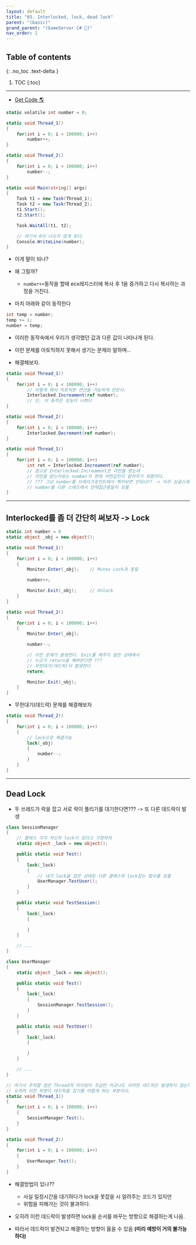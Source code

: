 ```yaml
---
layout: default
title: "03. Interlocked, lock, dead lock"
parent: "(basic)"
grand_parent: "(GameServer C# 🎯)"
nav_order: 1
---
```


## Table of contents
{: .no_toc .text-delta }

1. TOC
{:toc}

---

* [Get Code 🌎](https://github.com/Arthur880708/CSharp_GameServer_Basic_Examples/tree/master/Thread_Basic/5.ThreadTest)

```csharp
static volatile int number = 0;

static void Thread_1()
{
    for(int i = 0; i < 100000; i++)
        number++;
}

static void Thread_2()
{
    for(int i = 0; i < 100000; i++)
        number--;
}

static void Main(string[] args)
{
    Task t1 = new Task(Thread_1);
    Task t2 = new Task(Thread_2);
    t1.Start();
    t2.Start();

    Task.WaitAll(t1, t2);

    // 여기서 0이 나오지 않게 된다.
    Console.WriteLine(number);
}
```

* 이게 말이 되나?

* 왜 그럴까?
    * `number++`동작을 할때 ecx레지스터에 복사 후 1을 증가하고 다시 복사하는 과정을 거친다.
* 마치 아래와 같이 동작한다

```csharp
int temp = number;
temp += 1;
number = temp;
```

* 이러한 동작속에서 우리가 생각했던 값과 다른 값이 나타나게 된다.
* 이런 문제를 아토믹하지 못해서 생기는 문제라 말하며...

* 해결해보자.

```csharp
static void Thread_1()
{
    for(int i = 0; i < 100000; i++)
        // 이렇게 해서 아토믹한 연산을 가능하게 만든다.
        Interlocked.Increament(ref number);
        // 단, 이 동작은 성능이 나쁘다
}

static void Thread_2()
{
    for(int i = 0; i < 100000; i++)
        Interlocked.Decrement(ref number);
}
```

```csharp
static void Thread_1()
{
    for(int i = 0; i < 100000; i++)
        int ret = Interlocked.Increament(ref number);
        // 참고로 Interlocked.Increament은 리턴을 받는데
        // 리턴을 받는이유는 number가 현재 어떤값인지 알려주기 위함이다.
        // ??? 그냥 number를 브레이크포인트에서 찍어보면 안되나?? -> 아주 싱글스레드 적인마인드
        // number를 다른 스레드에서 언제접근중일지 모름
}
```

---

## Interlocked를 좀 더 간단히 써보자 -> Lock

```csharp
static int number = 0
static object _obj = new object();

static void Thread_1()
{
    for(int i = 0; i < 100000; i++)
    {
        Monitor.Enter(_obj);    // Mutex Lock과 동일

        number++;

        Monitor.Exit(_obj);     // Unlock
    }
}

static void Thread_2()
{
    for(int i = 0; i < 100000; i++)
    {
        Monitor.Enter(_obj);

        number--;

        // 이런 문제가 발생한다. Exit를 해주지 않은 상태에서
        // 누군가 return을 해버린다면 ???
        // 무한대기(데드락)이 발생한다
        return;

        Monitor.Exit(_obj);
    }
}
```

* 무한대기(데드락) 문제를 해결해보자

```csharp
static void Thread_2()
{
    for(int i = 0; i < 100000; i++)
    {
        // lock으로 해결가능
        lock(_obj)
        {
            number--;
        }
    }
}
```

---

## Dead Lock

* 두 쓰레드가 락을 잡고 서로 락이 풀리기를 대기한다면??? -> 또 다른 데드락이 발생

```csharp
class SessionManager
{
    // 클래스 각각 자신의 lock이 있다고 가정하자
    static object _lock = new object();

    public static void Test()
    {
        lock(_lock)
        {
            // 내가 lock을 잡은 상태로 다른 클래스의 lock잡는 함수를 호출
            UserManager.TestUser();
        }
    }

    public static void TestSession()
    {
        lock(_lock)
        {

        }
    }

    // ...
}

class UserManager
{
    static object _lock = new object();

    public static void Test()
    {
        lock(_lock)
        {
            SessionManager.TestSession();
        }
    }

    public static void TestUser()
    {
        lock(_lock)
        {

        }
    }

    // ...
}

// 여기서 주의할 점은 Thread의 타이밍이 조금만 어긋나도 이러한 데드락은 발생하지 않는다
// 오히려 이런 부분이 데드락을 잡기를 어렵게 하는 부분이다.
static void Thread_1()
{
    for(int i = 0; i < 100000; i++)
    {
        SessionManager.Test();
    }
}

static void Thread_2()
{
    for(int i = 0; i < 100000; i++)
    {
        UserManager.Test();
    }
}
```

* 해결방법이 있나??
    * 사실 일정시간을 대기하다가 lock을 못잡을 시 알려주는 코드가 있지만
    * 위험을 피해가는 것이 불과하다.

* 오히려 이런 데드락이 발생하면 lock을 순서를 바꾸는 방향으로 해결하는게 나음.
* 따라서 데드락이 발견되고 해결하는 방향이 옳을 수 있음 **(미리 예방이 거의 불가능하다)**